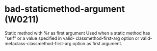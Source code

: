# bad-staticmethod-argument (W0211)

Static method with %r as first argument Used when a static method has
"self" or a value specified in valid- classmethod-first-arg option or
valid-metaclass-classmethod-first-arg option as first argument.
